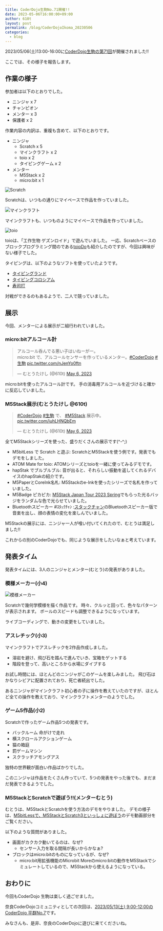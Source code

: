 ```yaml
---
title: CoderDojo生駒No.71開催!!
date: 2023-05-06T16:00:00+09:00
author: 610t
layout: post
permalink: /blog/CoderDojoIkoma_20230506
categories:
  - blog
---
```

2023/05/06(土)13:00-16:00に[CoderDojo生駒の第71回](https://coderdojo-nara-ikoma.connpass.com/event/282726/)が開催されました!!

ここでは、その様子を報告します。

## 作業の様子
参加者は以下のとおりでした。
- ニンジャ x 7 
- チャンピオン
- メンター x 3
- 保護者 x 2

作業内容の内訳は、重複も含めて、以下のとおりです。
- ニンジャ
  - Scratch x 5
  - マインクラフト x 2
  - toio x 2
  - タイピングゲーム x 2
- メンター
  - M5Stack x 2
  - micro:bit x 1

![Scratch](/assets/images/2023/2023-05-06-scratch.jpg)

Scratchは、いつもの通りにマイペースで作品を作っていました。

![マインクラフト](/assets/images/2023/2023-05-06-minecraft.jpg)

マインクラフトも、いつものようにマイペースで作品を作っていました。

![toio](/assets/images/2023/2023-05-06-toio.jpg)

toioは、「工作生物 ゲズンロイド」で遊んでいました。
一応、Scratchベースのブロックプログラミング間のである[toioDo](https://toio.io/do/)も紹介したのですが、今回は興味がない様子でした。

タイピングは、以下のようなソフトを使っていたようです。
- [タイピングランド](https://typingland.higopage.com/jp.html)
- [タイピングコロシアム](https://typingerz.com/colosseum)
- [寿司打](https://sushida.net/)

対戦ができるのもあるようで、二人で競っていました。

## 展示
今回、メンターによる展示が二組行われていました。

### micro:bitアルコール計
<blockquote class="twitter-tweet"><p lang="ja" dir="ltr">アルコール呑んでる悪い子はいねーがー。<br>micro:bit で、アルコールセンサーを作っているメンター。<a href="https://twitter.com/hashtag/CoderDojo?src=hash&amp;ref_src=twsrc%5Etfw">#CoderDojo</a> <a href="https://twitter.com/hashtag/%E7%94%9F%E9%A7%92?src=hash&amp;ref_src=twsrc%5Etfw">#生駒</a> <a href="https://t.co/nJenYo0ftn">pic.twitter.com/nJenYo0ftn</a></p>&mdash; むとうたけし (@610t) <a href="https://twitter.com/610t/status/1654725028674682880?ref_src=twsrc%5Etfw">May 6, 2023</a></blockquote> <script async src="https://platform.twitter.com/widgets.js" charset="utf-8"></script>

micro:bitを使ったアルコール計です。
手の消毒用アルコールを近づけると確かに反応していました。

### M5Stack展示(むとうたけし @610t)
<blockquote class="twitter-tweet"><p lang="ja" dir="ltr"><a href="https://twitter.com/hashtag/CoderDojo?src=hash&amp;ref_src=twsrc%5Etfw">#CoderDojo</a> <a href="https://twitter.com/hashtag/%E7%94%9F%E9%A7%92?src=hash&amp;ref_src=twsrc%5Etfw">#生駒</a> で、 <a href="https://twitter.com/hashtag/M5Stack?src=hash&amp;ref_src=twsrc%5Etfw">#M5Stack</a> 展示中。 <a href="https://t.co/iuhLHNQbEm">pic.twitter.com/iuhLHNQbEm</a></p>&mdash; むとうたけし (@610t) <a href="https://twitter.com/610t/status/1654715986107588610?ref_src=twsrc%5Etfw">May 6, 2023</a></blockquote> <script async src="https://platform.twitter.com/widgets.js" charset="utf-8"></script>

全てM5Stackシリーズを使った、盛りだくさんの展示です(^-^;)

- M5bitLess で Scratch と遊ぶ: ScratchとM5Stackを使う例です。発表でもデモをしました。
- ATOM Mate for toio: ATOMシリーズとtoioを一緒に使ってみるデモです。
- hapStak でブルブルブル: 音が出ると、それらしい振動を返してくれるデバイスのhapStakの紹介です。
- M5PaperとCoreInk名札: M5Stackのe-Inkを使ったシリーズで名札を作っていました。
- M5Badge ピカピカ: [M5Stack Japan Tour 2023 Spring](https://www.switch-science.com/blogs/magazine/m5stackjapantour2023)でもらった光るバッジをランダムな色で光らせていました。
- Bluetoothスピーカー #ｽﾀｯｸﾁｬﾝ :[スタックチャン](https://protopedia.net/prototype/2345)のBluetoothスピーカー版で音楽を出し、顔の表情の変化を楽しんでいました。

M5Stackの展示には、ニンジャ一人が喰い付いてくれたので、むとうは満足しました!!

これからの別のCoderDojoでも、同じような展示をしたいなぁと考えています。

## 発表タイム
発表タイムには、3人のニンジャとメンター(むとう)の発表がありました。

### 模様メーカー(小4)
![模様メーカー](/assets/images/2023/2023-05-06-presen.jpg)

Scratchで幾何学模様を描く作品です。
時々、クルッと回って、色々なパターンが表示されます。
ボールのスピードも調整できるようになっています。

ライブコーディングで、動きの変更をしていました。

### アスレチック(小3)
マインクラフトでアスレチックを2作品作成しました。

- 溶岩を避け、飛び石を踏んで進んでいき、宝箱をゲットする
- 階段を登って、高いところから水場にダイブする

お試し時間には、ほとんどのニンジャがこのゲームを楽しみました。
飛び石はかなりシビアに配置されており、死亡者続出でした。

あるニンジャがマインクラフト初心者の子に操作を教えていたのですが、ほとんど全ての操作を教えており、マインクラフトメンターのようでした。

### ゲーム5作品(小2)
Scratchで作ったゲーム作品5つの発表です。
- バックルーム 命がけで走れ
- 横スクロールアクションゲーム
- 猫の箱庭
- 罰ゲームマシン
- スクラッチアモングアス

独特の世界観が面白い作品ばかりでした。

このニンジャは作品をたくさん作っていて、5つの発表をやった後でも、まだまだ発表できるようでした。

### M5StackとScratchで遊ぼう!!(メンターむとう)
むとうは、M5StackとScratchを使う方法のデモをやりました。
デモの様子は、[M5bitLessで、M5StackとScratch3といっしょに遊ぼう](https://scrapbox.io/CoderDojoNara/M5bitLess%E3%81%A7%E3%80%81M5Stack%E3%81%A8Scratch3%E3%81%A8%E3%81%84%E3%81%A3%E3%81%97%E3%82%87%E3%81%AB%E9%81%8A%E3%81%BC%E3%81%86)のデモ動画部分をご覧ください。

以下のような質問がありました。
- 画面がカクカク動いてるのは、なぜ?
  - センサー入力を取る間隔が長いからかなぁ?
- ブロックはmicro:bitのものになっているが、なぜ?
  - micro:bit用拡張機能のMicrobit Moreのmicro:bitの動作をM5Stackでシミュレートしているので、M5Stackから使えるようになっている。

## おわりに
今回もCoderDojo 生駒は楽しく過ごせました。

奈良CoderDojoコミュニティとしての次回は、[2023/05/13(土) 9:00-12:00のCoderDojo 平群No.7](https://coderdojo-nara-ikoma.connpass.com/event/273923/)です。

みなさんも、是非、奈良のCoderDojoに遊びに来てくださいね。
